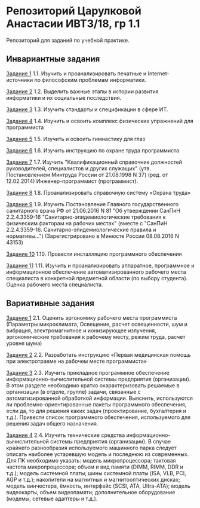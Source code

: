 # Репозиторий Царулковой Анастасии ИВТ3/18, гр 1.1
Репозиторий для заданий по учебной практике.

## Инвариантные задания
[Задание 1](https://github.com/MeiJohnson/ucheb-practice/blob/main/%D0%98%D0%A1%D0%A0/%D0%98%D0%A1%D0%A0%201.1%20%D0%A6%D0%B0%D1%80%D1%83%D0%BB%D0%BA%D0%BE%D0%B2%D0%B0%20%D0%90%D0%92.docx)
1.1. Изучить и проанализировать печатные и Internet-источники по философским проблемам информатики.

[Задание 2](https://github.com/MeiJohnson/ucheb-practice/blob/main/%D0%98%D0%A1%D0%A0/%D0%98%D0%A1%D0%A0%201.2%20%D0%AD%D1%82%D0%B0%D0%BF%D1%8B%20%D1%80%D0%B0%D0%B7%D0%B2%D0%B8%D1%82%D0%B8%D1%8F%20%D0%B8%D0%BD%D1%84%D0%BE%D1%80%D0%BC%D0%B0%D1%82%D0%B8%D0%BA%D0%B8.pdf)
1.2. Выделить важные этапы в истории развития информатики и их социальные последствия.

[Задание 3](https://github.com/MeiJohnson/ucheb-practice/blob/main/%D0%98%D0%A1%D0%A0/%D0%98%D0%A1%D0%A0%201.3%20%D0%A6%D0%B0%D1%80%D1%83%D0%BB%D0%BA%D0%BE%D0%B2%D0%B0%20%D0%90%D0%92.pdf)
1.3. Изучить стандарты и спецификации в сфере ИТ.

[Задание 4](https://github.com/MeiJohnson/ucheb-practice/blob/main/%D0%98%D0%A1%D0%A0/%D0%98%D0%A1%D0%A0%201.4%20%D0%A6%D0%B0%D1%80%D1%83%D0%BB%D0%BA%D0%BE%D0%B2%D0%B0%20%D0%90%D0%92.docx)
1.4. Изучить и освоить комплекс физических упражнений для программиста

[Задание 5](https://github.com/MeiJohnson/ucheb-practice/blob/main/%D0%98%D0%A1%D0%A0/%D0%98%D0%A1%D0%A0%201.5%20%D0%A6%D0%B0%D1%80%D1%83%D0%BB%D0%BA%D0%BE%D0%B2%D0%B0%20%D0%90%D0%92.docx)
1.5. Изучить и освоить гимнастику для глаз

[Задание 6](https://github.com/MeiJohnson/ucheb-practice/blob/main/%D0%98%D0%A1%D0%A0/%D0%98%D0%A1%D0%A0%201.6%20%D0%A6%D0%B0%D1%80%D1%83%D0%BB%D0%BA%D0%BE%D0%B2%D0%B0%20%D0%90%D0%92.md)
1.6. Изучить инструкцию по охране труда программиста

[Задание 7](https://github.com/MeiJohnson/ucheb-practice/blob/main/%D0%98%D0%A1%D0%A0/%D0%98%D0%A1%D0%A0%201.7%20%D0%A6%D0%B0%D1%80%D1%83%D0%BB%D0%BA%D0%BE%D0%B2%D0%B0%20%D0%90%D0%92.md)
1.7. Изучить "Квалификационный справочник должностей руководителей, специалистов и других служащих" (утв. Постановлением Минтруда России от 21.08.1998 N 37) (ред. от 12.02.2014) Инженер-программист (программист).

[Задание 8](https://github.com/MeiJohnson/ucheb-practice/blob/main/%D0%98%D0%A1%D0%A0/%D0%98%D0%A1%D0%A0%201.8%20%D0%A6%D0%B0%D1%80%D1%83%D0%BB%D0%BA%D0%BE%D0%B2%D0%B0%20%D0%90%D0%92.pdf)
1.8. Проанализировать справочную систему «Охрана труда»

[Задание 9](https://github.com/MeiJohnson/ucheb-practice/blob/main/%D0%98%D0%A1%D0%A0/%D0%98%D0%A1%D0%A0%201.9%20%D0%A6%D0%B0%D1%80%D1%83%D0%BB%D0%BA%D0%BE%D0%B2%D0%B0%20%D0%90%D0%92.pdf)
1.9. Изучить Постановление Главного государственного санитарного врача РФ от 21.06.2016 N 81 "Об утверждении СанПиН 2.2.4.3359-16 "Санитарно-эпидемиологические требования к физическим факторам на рабочих местах" (вместе с "СанПиН 2.2.4.3359-16. Санитарно-эпидемиологические правила и нормативы...") (Зарегистрировано в Минюсте России 08.08.2016 N 43153)

[Задание 10](https://github.com/MeiJohnson/ucheb-practice/blob/main/%D0%98%D0%A1%D0%A0/%D0%98%D0%A1%D0%A0%201.10%20%D0%A6%D0%B0%D1%80%D1%83%D0%BB%D0%BA%D0%BE%D0%B2%D0%B0%20%D0%90%D0%92.pdf)
1.10. Провести инсталляцию программного обеспечения

[Задание 11](https://github.com/MeiJohnson/ucheb-practice/blob/main/%D0%98%D0%A1%D0%A0/%D0%98%D0%A1%D0%A0%201.11%20%D0%A6%D0%B0%D1%80%D1%83%D0%BB%D0%BA%D0%BE%D0%B2%D0%B0%20%D0%90%D0%92.png)
1.11. Изучить и проанализировать аппаратное, программное и информационное обеспечение автоматизированного рабочего места специалиста в конкретной предметной области (по выбору студента). Оценка рабочего места специалиста.

## Вариативные задания
[Задание 1](https://github.com/MeiJohnson/ucheb-practice/blob/main/%D0%92%D0%A1%D0%A0/%D0%92%D0%A1%D0%A0%202.1%20%D0%A6%D0%B0%D1%80%D1%83%D0%BB%D0%BA%D0%BE%D0%B2%D0%B0%20%D0%90%D0%92.pdf)
2.1. Оценить эргономику рабочего места программиста (Параметры микроклимата, Освещение, расчет освещенности, шум и вибрация, электромагнитное и ионизирующее излучения, эргономические требования к рабочему месту, режим труда, расчет уровня шума)

[Задание 2](https://github.com/MeiJohnson/ucheb-practice/blob/main/%D0%92%D0%A1%D0%A0/%D0%92%D0%A1%D0%A0%202.2%20%D0%A6%D0%B0%D1%80%D1%83%D0%BB%D0%BA%D0%BE%D0%B2%D0%B0%20%D0%90%D0%92.pdf)
2.2. Разработать инструкцию «Первая медицинская помощь при электротравме на рабочем месте программиста»

[Задание 3](https://github.com/MeiJohnson/ucheb-practice/blob/main/%D0%92%D0%A1%D0%A0/%D0%92%D0%A1%D0%A0%202.3%20%D0%A6%D0%B0%D1%80%D1%83%D0%BB%D0%BA%D0%BE%D0%B2%D0%B0%20%D0%90%D0%92.pdf)
2.3. Изучить прикладное программное обеспечение информационно-вычислительной системы предприятия (организации). В этом разделе необходимо кратко охарактеризовать решаемые в организации (в отделе, группе) задачи, связанные с автоматизированной обработкой информации. Выяснить, используются ли проблемно-ориентированные пакеты программного обеспечения, если да, то для решения каких задач (проектирование, бухгалтерия и т.д.). Привести список программного обеспечения, используемого для решения задач общего назначения.

[Задание 4](https://github.com/MeiJohnson/ucheb-practice/blob/main/%D0%92%D0%A1%D0%A0/%D0%92%D0%A1%D0%A0%202.4%20%D0%A6%D0%B0%D1%80%D1%83%D0%BB%D0%BA%D0%BE%D0%B2%D0%B0%20%D0%90%D0%92.pdf)
2.4. Изучить технические средства информационно-вычислительной системы предприятия (организации). 
В случае крайнего разнообразия используемого машинного парка следует описать наиболее устаревшую модель и последнюю из современных. 
Для ПК необходимо указать: 
модель микропроцессора; тактовая частота микропроцессора; объем и вид памяти (DIMM, RIMM, DDR и т.д.); модель системной платы; шины системной платы (ISA, VLB, PCI, AGP и т.д.); накопители на магнитных и магнитооптических дисках; модель винчестера, ёмкость, интерфейс (SCSI, ATA, Ultra-ATA); модель видеокарты, объем видеопамяти; дополнительное оборудование (модемы, сетевые адаптеры и т.д.).
